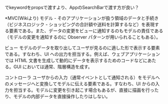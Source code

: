 <Autocomplete keyword/>でkeywordをpropsで渡すより、AppのSearchBarで渡す方が良い？

*MVC(Wikiより)
モデル - そのアプリケーションが扱う領域のデータと手続き（ビジネスロジック - ショッピングの合計額や送料を計算するなど）を表現する要素である。また、データの変更をビューに通知するのもモデルの責任である（モデルの変更を通知するのに Observer パターンが用いられることもある）。

ビュー
モデルのデータを取り出してユーザが見るのに適した形で表示する要素である。すなわち、UI への出力を担当する。例えば、ウェブアプリケーションでは HTML 文書を生成して動的にデータを表示するためのコードなどにあたる。GUI においては通常、階層構造を成す。

コントローラ
ユーザからの入力（通常イベントとして通知される）をモデルへのメッセージへと変換してモデルに伝える要素である。すなわち、UI からの入力を担当する。モデルに変更を引き起こす場合もあるが、直接に描画を行ったり、モデルの内部データを直接操作したりはしない。